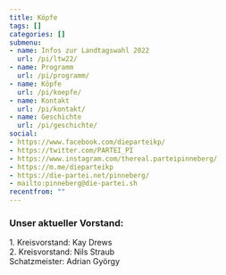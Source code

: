 ```yaml
---
title: Köpfe
tags: []
categories: []
submenu:
- name: Infos zur Landtagswahl 2022
  url: /pi/ltw22/
- name: Programm
  url: /pi/programm/
- name: Köpfe
  url: /pi/koepfe/
- name: Kontakt
  url: /pi/kontakt/
- name: Geschichte
  url: /pi/geschichte/
social:
- https://www.facebook.com/dieparteikp/
- https://twitter.com/PARTEI_PI
- https://www.instagram.com/thereal.parteipinneberg/
- https://m.me/dieparteikp
- https://die-partei.net/pinneberg/
- mailto:pinneberg@die-partei.sh
recentfrom: ""
---
```

### Unser aktueller Vorstand:

1\. Kreisvorstand: Kay Drews  
2\. Kreisvorstand: Nils Straub  
Schatzmeister: Adrian György
